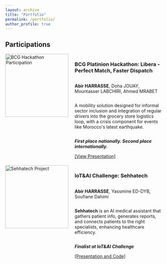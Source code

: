 ```yaml
---
layout: archive
title: "Portfolio"
permalink: /portfolio/
author_profile: true
---
```


## Participations

<div style="display: flex; margin-bottom: 20px; align-items: stretch;">
  <img src="https://abirharrasse.github.io/images/BCG_hack.png" alt="BCG Hackathon Participation" style="width: 200px; object-fit: cover; margin-right: 20px;">
  <div style="display: flex; flex-direction: column; justify-content: space-between;">
    <h3>BCG Platinion Hackathon: Libera - Perfect Match, Faster Dispatch</h3>
    <p style="font-size: 14px;"><strong>Abir HARRASSE</strong>, Doha JOUAY, Mountasser LABCHIRI, Ahmed MRABET</p>
    <p style="font-size: 14px;">A mobility solution designed for informal sector inclusion and integration of regular drivers into the grocery store logistics loop, with a crisis component for events like Morocco's latest earthquake.</p>
    <p style="font-size: 14px;"><em><strong>First place nationally. Second place internationally.</strong></em></p>
    <a href="https://abirharrasse.github.io/files/BCG_Platinion_Presentation.pdf" target="_blank">[View Presentation]</a>
  </div>
</div>



<div style="display: flex; margin-bottom: 20px; align-items: stretch;">
  <img src="https://abirharrasse.github.io/images/iot_challenge.png" alt="Sehhatech Project" style="width: 200px; object-fit: cover; margin-right: 20px;">
  <div style="display: flex; flex-direction: column; justify-content: space-between;">
    <h3>IoT&AI Challenge: Sehhatech</h3>
    <p style="font-size: 14px;"><strong>Abir HARRASSE</strong>, Yassmine ED-DYB, Soufiane Dahimi</p>
    <p style="font-size: 14px;"><strong>Sehhatech</strong> is an AI medical assistant that gathers patient info, generates reports, and connects patients to the right specialists, enhancing healthcare efficiency.</p>
    <p style="font-size: 14px;"><em><strong>Finalist at IoT&AI Challenge</strong></em></p>
    <a href="https://github.com/MoroccoAI/2023-GenAI-Hackathon/tree/main/SehhaTech" target="_blank">[Presentation and Code]</a>
  </div>
</div>

